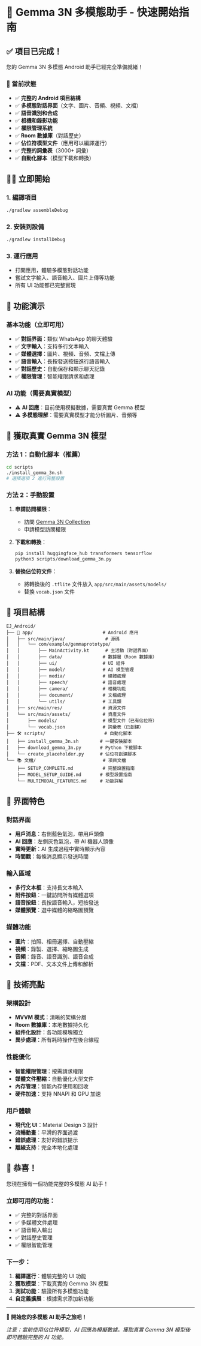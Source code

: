 # 🚀 Gemma 3N 多模態助手 - 快速開始指南

## ✅ 項目已完成！

您的 Gemma 3N 多模態 Android 助手已經完全準備就緒！

### 🎯 當前狀態

- ✅ **完整的 Android 項目結構**
- ✅ **多模態對話界面**（文字、圖片、音頻、視頻、文檔）
- ✅ **語音識別和合成**
- ✅ **相機和錄影功能**
- ✅ **權限管理系統**
- ✅ **Room 數據庫**（對話歷史）
- ✅ **佔位符模型文件**（應用可以編譯運行）
- ✅ **完整的詞彙表**（3000+ 詞彙）
- ✅ **自動化腳本**（模型下載和轉換）

## 🏃‍♂️ 立即開始

### 1. 編譯項目
```bash
./gradlew assembleDebug
```

### 2. 安裝到設備
```bash
./gradlew installDebug
```

### 3. 運行應用
- 打開應用，體驗多模態對話功能
- 嘗試文字輸入、語音輸入、圖片上傳等功能
- 所有 UI 功能都已完整實現

## 📱 功能演示

### 基本功能（立即可用）
- ✅ **對話界面**：類似 WhatsApp 的聊天體驗
- ✅ **文字輸入**：支持多行文本輸入
- ✅ **媒體選擇**：圖片、視頻、音頻、文檔上傳
- ✅ **語音輸入**：長按發送按鈕進行語音輸入
- ✅ **對話歷史**：自動保存和顯示聊天記錄
- ✅ **權限管理**：智能權限請求和處理

### AI 功能（需要真實模型）
- ⚠️ **AI 回應**：目前使用模擬數據，需要真實 Gemma 模型
- ⚠️ **多模態理解**：需要真實模型才能分析圖片、音頻等

## 🔧 獲取真實 Gemma 3N 模型

### 方法 1：自動化腳本（推薦）
```bash
cd scripts
./install_gemma_3n.sh
# 選擇選項 2 進行完整設置
```

### 方法 2：手動設置
1. **申請訪問權限**：
   - 訪問 [Gemma 3N Collection](https://huggingface.co/collections/google/gemma-3n-685065323f5984ef315c93f4)
   - 申請模型訪問權限

2. **下載和轉換**：
   ```bash
   pip install huggingface_hub transformers tensorflow
   python3 scripts/download_gemma_3n.py
   ```

3. **替換佔位符文件**：
   - 將轉換後的 `.tflite` 文件放入 `app/src/main/assets/models/`
   - 替換 `vocab.json` 文件

## 📁 項目結構

```
EJ_Android/
├── 📱 app/                          # Android 應用
│   ├── src/main/java/               # 源碼
│   │   └── com/example/gemmaprototype/
│   │       ├── MainActivity.kt      # 主活動（對話界面）
│   │       ├── data/               # 數據層（Room 數據庫）
│   │       ├── ui/                 # UI 組件
│   │       ├── model/              # AI 模型管理
│   │       ├── media/              # 媒體處理
│   │       ├── speech/             # 語音處理
│   │       ├── camera/             # 相機功能
│   │       ├── document/           # 文檔處理
│   │       └── utils/              # 工具類
│   ├── src/main/res/               # 資源文件
│   └── src/main/assets/            # 資產文件
│       ├── models/                 # 模型文件（已有佔位符）
│       └── vocab.json              # 詞彙表（已創建）
├── 🛠️ scripts/                      # 自動化腳本
│   ├── install_gemma_3n.sh        # 一鍵安裝腳本
│   ├── download_gemma_3n.py       # Python 下載腳本
│   └── create_placeholder.py      # 佔位符創建腳本
└── 📚 文檔/                         # 項目文檔
    ├── SETUP_COMPLETE.md           # 完整設置指南
    ├── MODEL_SETUP_GUIDE.md       # 模型設置指南
    └── MULTIMODAL_FEATURES.md     # 功能詳解
```

## 🎨 界面特色

### 對話界面
- **用戶消息**：右側藍色氣泡，帶用戶頭像
- **AI 回應**：左側灰色氣泡，帶 AI 機器人頭像
- **實時更新**：AI 生成過程中實時顯示內容
- **時間戳**：每條消息顯示發送時間

### 輸入區域
- **多行文本框**：支持長文本輸入
- **附件按鈕**：一鍵訪問所有媒體選項
- **語音按鈕**：長按語音輸入，短按發送
- **媒體預覽**：選中媒體的縮略圖預覽

### 媒體功能
- **圖片**：拍照、相冊選擇、自動壓縮
- **視頻**：錄製、選擇、縮略圖生成
- **音頻**：錄音、語音識別、語音合成
- **文檔**：PDF、文本文件上傳和解析

## 🔮 技術亮點

### 架構設計
- **MVVM 模式**：清晰的架構分層
- **Room 數據庫**：本地數據持久化
- **組件化設計**：各功能模塊獨立
- **異步處理**：所有耗時操作在後台線程

### 性能優化
- **智能權限管理**：按需請求權限
- **媒體文件壓縮**：自動優化大型文件
- **內存管理**：智能內存使用和回收
- **硬件加速**：支持 NNAPI 和 GPU 加速

### 用戶體驗
- **現代化 UI**：Material Design 3 設計
- **流暢動畫**：平滑的界面過渡
- **錯誤處理**：友好的錯誤提示
- **離線支持**：完全本地化處理

## 🎊 恭喜！

您現在擁有一個功能完整的多模態 AI 助手！

### 立即可用的功能：
- ✅ 完整的對話界面
- ✅ 多媒體文件處理
- ✅ 語音輸入輸出
- ✅ 對話歷史管理
- ✅ 權限智能管理

### 下一步：
1. **編譯運行**：體驗完整的 UI 功能
2. **獲取模型**：下載真實的 Gemma 3N 模型
3. **測試功能**：驗證所有多模態功能
4. **自定義擴展**：根據需求添加新功能

---

**🚀 開始您的多模態 AI 助手之旅吧！**

*注意：當前使用佔位符模型，AI 回應為模擬數據。獲取真實 Gemma 3N 模型後即可體驗完整的 AI 功能。*
